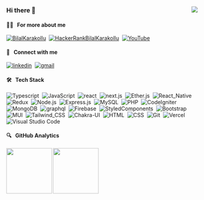 ### Hi there 👋 <img align="right" src="https://komarev.com/ghpvc/?username=bilalkarakollu&color=51c2d5">

#### 🧑‍💻 &nbsp; For more about me &nbsp;
 [![BilalKarakollu](https://img.shields.io/badge/bilalkarakollu.com-9A0089?style=flat&logo=GoogleChrome&logoColor=white)](https://bilalkarakollu.com/)&nbsp; 
 [![HackerRankBilalKarakollu](https://img.shields.io/badge/-Hackerrank-2EC866?style=flat&logo=HackerRank&logoColor=white)](https://www.hackerrank.com/bilalkarakollu)&nbsp;
 [![YouTube](https://img.shields.io/badge/YouTube-%23FF0000.svg?style=flat&logo=YouTube&logoColor=white)](https://www.youtube.com/channel/UCbrNk0s89ZcBWo2xk4mrC-A)&nbsp;
 

#### 🍬 &nbsp; Connect with me &nbsp;

[![linkedin](https://img.shields.io/badge/-bilalkarakollu-e8e8e8?style=flat&logo=linkedin&logoColor=white)](https://linkedin.com/in/bilalkarakollu)&nbsp;
[![gmail](https://img.shields.io/badge/-karakollubilal@gmail.com-e8e8e8?style=flat&logo=Gmail&logoColor=white)](mailto:karakollubilal@gmail.com)&nbsp;

#### 🛠️ &nbsp; Tech Stack &nbsp;

![Typescript](https://img.shields.io/badge/-TypeScript-e8e8e8?style=flat&logo=Typescript&logoColor=3178C6)&nbsp;
![JavaScript](https://img.shields.io/badge/javascript-e8e8e8.svg?style=flat&logo=javascript&logoColor=%23F7DF1E)&nbsp;
![react](https://img.shields.io/badge/-React-e8e8e8?style=flat&logo=react&logoColor=61DAFB)&nbsp;
![next.js](https://img.shields.io/badge/-Next.js-e8e8e8?style=flat&logo=next.js&logoColor=black)&nbsp;
![Ether.js](https://img.shields.io/badge/Ether.js-e8e8e8?style=flat&logo=Ethereum&logoColor=black)&nbsp;
![React_Native](https://img.shields.io/badge/React_Native-e8e8e8?style=flat&logo=react&logoColor=61DAFB)&nbsp;
![Redux](https://img.shields.io/badge/Redux-e8e8e8?style=flat&logo=redux&logoColor=%23593d88)&nbsp;
![Node.js](https://img.shields.io/badge/-Node.js-e8e8e8?style=flat&logo=Node.js&logoColor=75AC63)&nbsp;
![Express.js](https://img.shields.io/badge/Express.js-e8e8e8?style=flat)&nbsp;
![MySQL](https://img.shields.io/badge/MySQL-e8e8e8?style=flat&logo=mysql&logoColor=orange)&nbsp;
![PHP](https://img.shields.io/badge/PHP-e8e8e8?style=flat&logo=php&logoColor=white)&nbsp;
![CodeIgniter](https://img.shields.io/badge/CodeIgniter-e8e8e8.svg?style=flat&logo=codeIgniter&logoColor=white)&nbsp;
![MongoDB](https://img.shields.io/badge/-MongoDB-e8e8e8?style=flat&logo=Mongodb&logoColor=75AC63)&nbsp;
![graphql](https://img.shields.io/badge/-GraphQL-e8e8e8?style=flat&logo=graphql&logoColor=E00097)&nbsp;
![Firebase](https://img.shields.io/badge/-Firebase-e8e8e8?style=flat&logo=Firebase&logoColor=FCDC00)&nbsp;
![StyledComponents](https://img.shields.io/badge/-Styled--Components-e8e8e8?style=flat&logo=styledComponents&logoColor=white)&nbsp;
![Bootstrap](https://img.shields.io/badge/Bootstrap-e8e8e8?style=flat&logo=bootstrap&logoColor=white)&nbsp;
![MUI](https://img.shields.io/badge/MUI-e8e8e8.svg?style=flat&logo=mui&logoColor=white)&nbsp;
![Tailwind_CSS](https://img.shields.io/badge/Tailwind_CSS-e8e8e8?style=flat&logo=tailwind-css&logoColor=white)&nbsp;
![Chakra-UI](https://img.shields.io/badge/Chakra--ui-e8e8e8?style=flat&logo=chakra-ui&logoColor=white)&nbsp;
![HTML](https://img.shields.io/badge/-HTML-e8e8e8?style=flat&logo=HTML5)&nbsp;
![CSS](https://img.shields.io/badge/-CSS-e8e8e8?style=flat&logo=CSS3&logoColor=1572B6)&nbsp;
![Git](https://img.shields.io/badge/-Git-e8e8e8?style=flat&logo=git)&nbsp;
![Vercel](https://img.shields.io/badge/vercel-e8e8e8.svg?style=flat&logo=vercel&logoColor=white)&nbsp;
![Visual Studio Code](https://img.shields.io/badge/Visual%20Studio%20Code-e8e8e8.svg?style=flat&logo=visual-studio-code&logoColor=white)&nbsp;

#### 🔍 &nbsp; GitHub Analytics
<img height="120" align="left" src="https://github-readme-stats.vercel.app/api?username=bilalkarakollu&count_private=true&theme=onedark&show_icons=true&include_all_commits=true">

<img height="120" align="left" src="https://github-readme-stats.vercel.app/api/top-langs/?username=bilalkarakollu&layout=compact&theme=onedark&count_private=true&langs_count=5&hide=html,shell">

